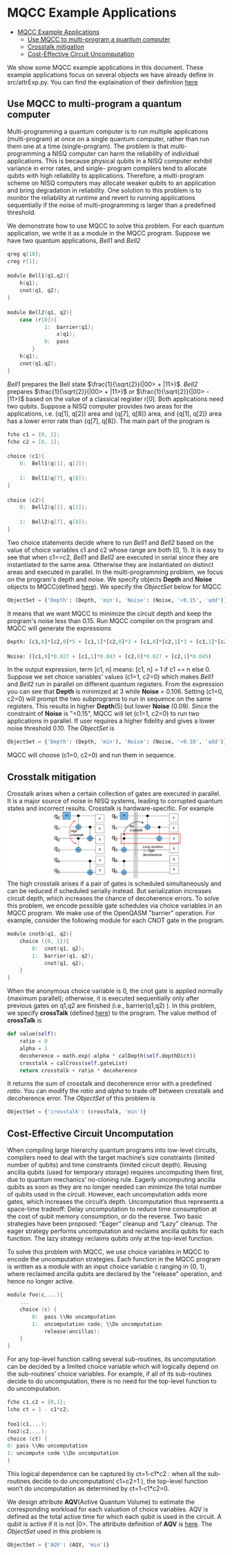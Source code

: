 

# MQCC Example Applications


<!-- @import "[TOC]" {cmd="toc" depthFrom=1 depthTo=6 orderedList=false} -->

<!-- code_chunk_output -->

- [MQCC Example Applications](#mqcc-example-applications)
  - [Use MQCC to multi-program a quantum computer](#use-mqcc-to-multi-program-a-quantum-computer)
  - [Crosstalk mitigation](#crosstalk-mitigation)
  - [Cost-Effective Circuit Uncomputation](#cost-effective-circuit-uncomputation)

<!-- /code_chunk_output -->

We show some MQCC example applications in this document. These example applications focus on several objects we have already define in src/attrExp.py. You can find the explaination of their definition [here](object_doc.md)

## Use MQCC to multi-program a quantum computer

Multi-programming a quantum computer is to run multiple applications (multi-program) at once on a single quantum computer, rather than run them one at a time (single-program). The problem is that multi-programming a NISQ computer can harm the reliability of individual applications. This is because physical qubits in a NISQ computer exhibit variance in error rates, and single- program compilers tend to allocate qubits with high reliability to applications. Therefore, a multi-program scheme on NISQ computers may allocate weaker qubits to an application and bring degradation in reliability. One solution to this problem is to monitor the reliability at runtime and revert to running applications sequentially if the noise of multi-programming is larger than a predefined threshold.

We demonstrate how to use MQCC to solve this problem. For each quantum application, we write it as a module in the MQCC program. Suppose we have two quantum applications, *Bell1* and *Bell2*
```c
qreg q[10];
creg r[1];

module Bell1(q1,q2){
    h(q1);
    cnot(q1, q2);
}

module Bell2(q1, q2){
    case (r[0]){
            1:  barrier(q1);
                x(q1);
            0:  pass
        }
    h(q1);
    cnot(q1,q2);
}
```
*Bell1* prepares the Bell state $\frac{1}{\sqrt{2}}(|00> + |11>)$. *Bell2* prepares $\frac{1}{\sqrt{2}}(|00> + |11>)$ or $\frac{1}{\sqrt{2}}(|00> - |11>)$ based on the value of a classical register r[0]. Both applications need two qubits. Suppose a NISQ computer provides two areas for the applications, i.e. {q[1], q[2]} area and {q[7], q[8]} area, and {q[1], q[2]} area has a lower error rate than {q[7], q[8]}. The main part of the program is
```c
fcho c1 = {0, 1};
fcho c2 = [0, 1];

choice (c1){
    0:  Bell1(q[1], q[2]);

    1:  Bell1(q[7], q[8]);
}

choice (c2){
    0:  Bell2(q[1], q[2]);

    1:  Bell2(q[7], q[8]);
}
```
Two choice statements decide where to run *Bell1* and *Bell2* based on the value of choice variables c1 and c2 whose range are both {0, 1}. It is easy to see that when c1==c2, *Bell1* and *Bell2* are executed in serial since they are instantiated to the same area. Otherwise they are instantiated on distinct areas and executed in parallel. In the multi-programming problem, we focus on the program's depth and noise. We specify objects **Depth** and **Noise** objects to MQCC(defined [here](object_doc.md)). We specify the *ObjectSet* below for MQCC
```python
ObjectSet = {'Depth': (Depth, 'min'), 'Noise': (Noise, '<0.15', 'add')}
```
It means that we want MQCC to minimize the circuit depth and keep the program's noise less than 0.15. Run MQCC compiler on the program and MQCC will generate the expressions
```python
Depth: [c1,0]*[c2,0]*5 + [c1,1]*[c2,0]*3 + [c1,0]*[c2,1]*3 + [c1,1]*[c2,1]*5

Noise: ([c1,0]*0.027 + [c1,1]*0.043 + [c2,0]*0.027 + [c2,1]*0.045)
```
In the output expression, term [c1, n] means: [c1, n] = 1 if c1 == n else 0. Suppose we set choice variables' values (c1=1, c2=0) which makes *Bell1* and *Bell2* run in parallel on different quantum registers. From the expression you can see that **Depth** is minimized at 3 while **Noise** = 0.106. Setting (c1=0, c2=0) will prompt the two subprograms to run in sequence on the same registers. This results in higher **Depth**(5) but lower **Noise** (0.09). Since the constraint of **Noise** is "<0.15", MQCC will let (c1=1, c2=0) to run two applications in parallel. If user requires a higher fidelity and gives a lower noise threshold 0.10. The *ObjectSet* is
```python
ObjectSet = {'Depth': (Depth, 'min'), 'Noise': (Noise, '<0.10', 'add')}
```
MQCC will choose (c1=0, c2=0) and run them in sequence. 

## Crosstalk mitigation
Crosstalk arises when a certain collection of gates are executed in parallel. It is a major source of noise in NISQ systems, leading to corrupted quantum states and incorrect results. Crosstalk is hardware-specific. For example
![](figs/crosstalk.jpg)
The high crosstalk arises if a pair of gates is scheduled simultaneously and can be reduced if scheduled serially instead. But serialization increases circuit depth, which increases the chance of decoherence errors. To solve this problem, we encode possible gate schedules via choice variables in an MQCC program. We make use of the OpenQASM "barrier" operation. For example, consider the following module for each CNOT gate in the program.
```c
module cnotb(q1, q2){
    choice ({0, 1}){
        0:  cnot(q1, q2);
        1:  barrier(q1, q2);
            cnot(q1, q2);
    }
}
```
When the anonymous choice variable is 0, the cnot gate is applied normally (maximum parallel); otherwise, it is executed sequentially only after previous gates on q1,q2 are finished (i.e., barrier(q1,q2) ). In this problem, we specify **crossTalk** (defined [here](object_doc.md)) to the program. The value method of **crossTalk** is 
```python
def value(self):
    ratio = 0
    alpha = 1
    decoherence = math.exp(-alpha * calDepth(self.depthDict))
    crosstalk = calCross(self.gateList)
    return crosstalk + ratio * decoherence
```
It returns the sum of crosstalk and decoherence error with a predefined *ratio*. You can modify the *ratio* and *alpha* to trade off between crosstalk and decoherence error. The *ObjectSet* of this problem is
```python
ObjectSet = {'crosstalk': (crossTalk, 'min')}
```

## Cost-Effective Circuit Uncomputation

When compiling large hierarchy quantum programs into low-level circuits, compilers need to deal with the target machine’s size constraints (limited number of qubits) and time constraints (limited circuit depth). Reusing ancilla qubits (used for temporary storage) requires uncomputing them first, due to quantum mechanics’ no-cloning rule. Eagerly uncomputing ancilla qubits as soon as they are no longer needed can minimize the total number of qubits used in the circuit. However, each uncomputation adds more gates, which increases the circuit’s depth. Uncomputation thus represents a space-time tradeoff: Delay uncomputation to reduce time consumption at the cost of qubit memory consumption, or do the reverse. Two basic strategies have been proposed: “Eager” cleanup and “Lazy” cleanup. The eager strategy performs uncomputation and reclaims ancilla qubits for each function. The lazy strategy reclaims qubits only at the top-level function.

To solve this problem with MQCC, we use choice variables in MQCC to encode the uncomputation strategies. Each function in the MQCC program is written as a module with an input choice variable c ranging in {0, 1}, where reclaimed ancilla qubits are declared by the "release" operation, and hence no longer active.
```c
module foo(c,...){
    ...
    choice (c) {
        0:  pass \\No uncomputation
        1:  uncomputation code; \\Do uncomputation
            release(ancillas);
    }
}
```
For any top-level function calling several sub-routines, its uncomputation can be decided by a limited choice variable which will logically depend on the sub-routines’ choice variables. For example, if all of its sub-routines decide to do uncomputation, there is no need for the top-level function to do uncomputation.
```c
fcho c1,c2 = {0,1};
lcho ct = 1 - c1*c2;

foo1(c1,...);
foo2(c2,...);
choice (ct) {
0: pass \\No uncomputation
1: uncompute code \\Do uncomputation
}
```
This logical dependence can be captured by ct=1-c1\*c2 : when all the sub-routines decide to do uncomputation( c1=c2=1 ), the top-level function won’t do uncomputation as determined by ct=1-c1\*c2=0.

We design attribute **AQV**(Active Quantum Volume) to estimate the corresponding workload for each valuation of choice variables. AQV is defined as the total active time for which each qubit is used in the circuit. A qubit is active if it is not |0>. The attribute definition of **AQV** is [here](object_doc.md). The *ObjectSet* used in this problem is
```python
ObjectSet = {'AQV': (AQV, 'min')}
```